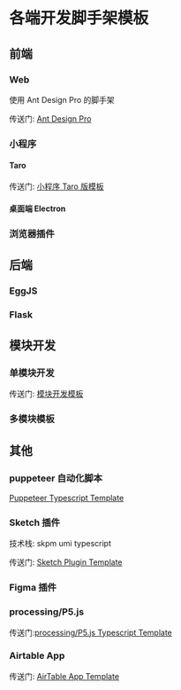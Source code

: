 # 各端开发脚手架模板

## 前端

### Web

使用 Ant Design Pro 的脚手架

传送门: [Ant Design Pro](https://github.com/ant-design/ant-design-pro)

### 小程序

#### Taro

传送门: [小程序 Taro 版模板](https://github.com/arvinxx/miniapp-taro-template)

#### 桌面端 Electron

### 浏览器插件

## 后端

### EggJS

### Flask

## 模块开发

### 单模块开发

传送门: [模块开发模板](https://github.com/arvinxx/module-develop-template)

### 多模块模板

## 其他

### puppeteer 自动化脚本

[Puppeteer Typescript Template](https://github.com/arvinxx/puppeteer-typescript-template)

### Sketch 插件

技术栈: skpm umi typescript

传送门: [Sketch Plugin Template](https://github.com/arvinxx/sketch-plugin-template)

### Figma 插件

### processing/P5.js

传送门:[processing/P5.js Typescript Template](https://github.com/arvinxx/p5-typescript-template)

### Airtable App

传送门: [AirTable App Template](https://github.com/arvinxx/airtable-app-template)
